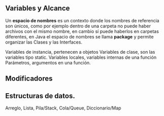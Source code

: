## Variables y Alcance

Un **espacio de nombres** es un contexto donde los nombres de referencia son únicos, como por ejemplo dentro de una carpeta no puede haber archivos con el mismo nombre, en cambio sí puede haberlos en carpetas diferentes, en Java el espacio de nombres se llama **package** y permite organizar las Clases y las Interfaces.

Variables de instancia, pertenecen a objetos
Variables de clase, son las variables tipo static.
Variables locales, variables internas de una función
Parámetros, argumentos en una función.

## Modificadores


## Estructuras de datos.

Arreglo, Lista, Pila/Stack, Cola/Queue, Diccionario/Map 


